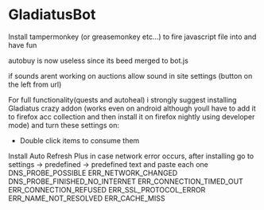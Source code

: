 # GladiatusBot

Install tampermonkey (or greasemonkey etc...) to fire javascript file into and have fun

autobuy is now useless since its beed merged to bot.js

if sounds arent working on auctions allow sound in site settings (button on the left from url)

For full functionality(quests and autoheal) i strongly suggest installing Gladiatus crazy addon (works even on android although youll have to add it to firefox acc collection and then install it on firefox nightly using developer mode) and turn these settings on:
- Double click items to consume them

Install Auto Refresh Plus in case network error occurs, after installing go to settings -> predefined -> predefined text and paste each one 
DNS_PROBE_POSSIBLE
ERR_NETWORK_CHANGED
DNS_PROBE_FINISHED_NO_INTERNET
ERR_CONNECTION_TIMED_OUT
ERR_CONNECTION_REFUSED
ERR_SSL_PROTOCOL_ERROR
ERR_NAME_NOT_RESOLVED
ERR_CACHE_MISS

